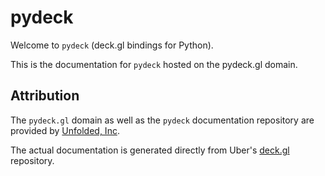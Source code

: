 # pydeck

Welcome to `pydeck` (deck.gl bindings for Python). 

This is the documentation for `pydeck`  hosted on the pydeck.gl domain. 


## Attribution

The `pydeck.gl` domain as well as the `pydeck` documentation repository are provided by [Unfolded, Inc](www.unfolded.ai).

The actual documentation is generated directly from Uber's [deck.gl](https://github.com/uber/deck.gl) repository.
